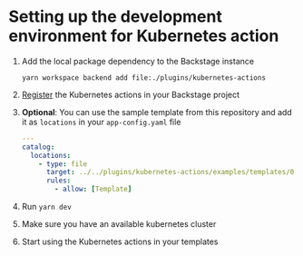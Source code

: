 # Setting up the development environment for Kubernetes action

1. Add the local package dependency to the Backstage instance

   ```shell
   yarn workspace backend add file:./plugins/kubernetes-actions
   ```

2. [Register](./README.md#configuration) the Kubernetes actions in your Backstage project
3. **Optional**: You can use the sample template from this repository and add it as `locations` in your `app-config.yaml` file

   ```yaml
   ---
   catalog:
     locations:
       - type: file
         target: ../../plugins/kubernetes-actions/examples/templates/01-kubernetes-template.yaml
         rules:
           - allow: [Template]
   ```

4. Run `yarn dev`
5. Make sure you have an available kubernetes cluster
6. Start using the Kubernetes actions in your templates
